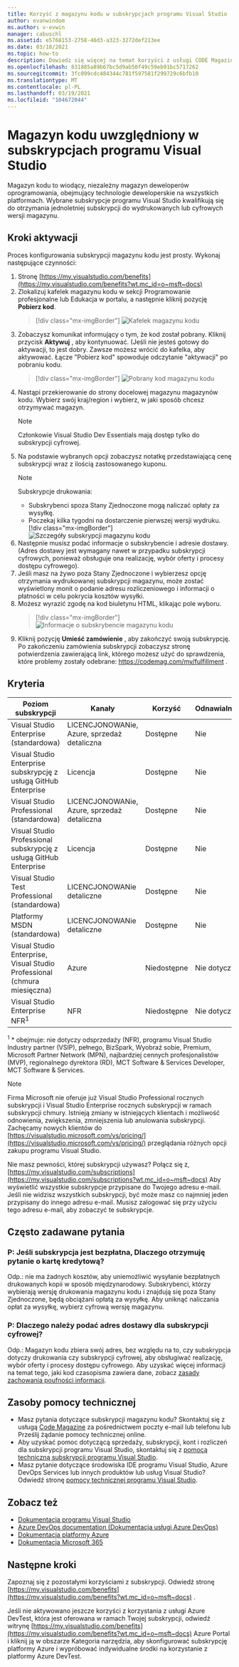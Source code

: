 ```yaml
---
title: Korzyść z magazynu kodu w subskrypcjach programu Visual Studio | Microsoft Docs
author: evanwindom
ms.author: v-evwin
manager: cabuschl
ms.assetid: e5768153-2758-46d3-a323-3272def213ee
ms.date: 03/18/2021
ms.topic: how-to
description: Dowiedz się więcej na temat korzyści z usługi CODE Magazine dostępnych w ramach subskrypcji programu Visual Studio.
ms.openlocfilehash: 831885a89b67bc5d9ab50f49c59eb91bc5717262
ms.sourcegitcommit: 3fc099cdc484344c781f597581f299729c6bfb10
ms.translationtype: MT
ms.contentlocale: pl-PL
ms.lasthandoff: 03/19/2021
ms.locfileid: "104672044"
---
```

# <a name="code-magazine-included-in-visual-studio-subscriptions"></a>Magazyn kodu uwzględniony w subskrypcjach programu Visual Studio

Magazyn kodu to wiodący, niezależny magazyn deweloperów oprogramowania, obejmujący technologie deweloperskie na wszystkich platformach.  Wybrane subskrypcje programu Visual Studio kwalifikują się do otrzymania jednoletniej subskrypcji do wydrukowanych lub cyfrowych wersji magazynu.

## <a name="activation-steps"></a>Kroki aktywacji
Proces konfigurowania subskrypcji magazynu kodu jest prosty.  Wykonaj następujące czynności:

1. Stronę [https://my.visualstudio.com/benefits](https://my.visualstudio.com/benefits?wt.mc_id=o~msft~docs)
2. Zlokalizuj kafelek magazynu kodu w sekcji Programowanie profesjonalne lub Edukacja w portalu, a następnie kliknij pozycję **Pobierz kod**.
   > [!div class="mx-imgBorder"]
   > ![Kafelek magazynu kodu](_img/vs-code-magazine/vs-code-magazine-tile.png "Kafelek magazynu kodu")
3. Zobaczysz komunikat informujący o tym, że kod został pobrany.  Kliknij przycisk **Aktywuj** , aby kontynuować.  (Jeśli nie jesteś gotowy do aktywacji, to jest dobry.  Zawsze możesz wrócić do kafelka, aby aktywować.  Łącze "Pobierz kod" spowoduje odczytanie "aktywacji" po pobraniu kodu.
   > [!div class="mx-imgBorder"]
   > ![Pobrany kod magazynu kodu](_img/vs-code-magazine/vs-code-magazine-success.png "Kod został pomyślnie pobrany")
4. Nastąpi przekierowanie do strony docelowej magazynu magazynów kodu. Wybierz swój kraj/region i wybierz, w jaki sposób chcesz otrzymywać magazyn. 
   > [!NOTE]
   > Członkowie Visual Studio Dev Essentials mają dostęp tylko do subskrypcji cyfrowej. 
5. Na podstawie wybranych opcji zobaczysz notatkę przedstawiającą cenę subskrypcji wraz z ilością zastosowanego kuponu.
   > [!NOTE]
   > Subskrypcje drukowania:
   > - Subskrybenci spoza Stany Zjednoczone mogą naliczać opłaty za wysyłkę. 
   > - Poczekaj kilka tygodni na dostarczenie pierwszej wersji wydruku.
      > [!div class="mx-imgBorder"]
      > ![Szczegóły subskrypcji magazynu kodu](_img/vs-code-magazine/vs-code-magazine-details.png "Szczegóły i cena subskrypcji")
6. Następnie musisz podać informacje o subskrybencie i adresie dostawy.  (Adres dostawy jest wymagany nawet w przypadku subskrypcji cyfrowych, ponieważ obsługuje ona realizację, wybór oferty i procesy dostępu cyfrowego).
7. Jeśli masz na żywo poza Stany Zjednoczone i wybierzesz opcję otrzymania wydrukowanej subskrypcji magazynu, może zostać wyświetlony monit o podanie adresu rozliczeniowego i informacji o płatności w celu pokrycia kosztów wysyłki. 
8. Możesz wyrazić zgodę na kod biuletynu HTML, klikając pole wyboru.
   > [!div class="mx-imgBorder"]
   > ![Informacje o subskrybencie magazynu kodu](_img/vs-code-magazine/vs-code-magazine-subscriber-info.png "Informacje o subskrybencie i adres dostawy")
9. Kliknij pozycję **Umieść zamówienie** , aby zakończyć swoją subskrypcję.  
Po zakończeniu zamówienia subskrypcji zobaczysz stronę potwierdzenia zawierającą link, którego możesz użyć do sprawdzenia, które problemy zostały odebrane: https://codemag.com/my/fulfillment . 

## <a name="eligibility"></a>Kryteria
| Poziom subskrypcji                                                 |     Kanały                                            | Korzyść                                                          | Odnawialny?    |
|--------------------------------------------------------------------|---------------------------------------------------------|------------------------------------------------------------------|---------------|
| Visual Studio Enterprise (standardowa)   | LICENCJONOWANie, Azure, sprzedaż detaliczna| Dostępne       |  Nie          |
| Visual Studio Enterprise subskrypcję z usługą GitHub Enterprise   | Licencja| Dostępne       |  Nie          |
| Visual Studio Professional (standardowa) | LICENCJONOWANie, Azure, sprzedaż detaliczna                                       | Dostępne                                                            |  Nie          |
| Visual Studio Professional subskrypcję z usługą GitHub Enterprise | Licencja                                      | Dostępne                                                            |  Nie          |
| Visual Studio Test Professional (standardowa)                         | LICENCJONOWANie detaliczne                                              | Dostępne                                             |  Nie          |
| Platformy MSDN (standardowa)                                          | LICENCJONOWANie detaliczne                                              | Dostępne                                              |  Nie          |
| Visual Studio Enterprise, Visual Studio Professional (chmura miesięczna) | Azure | Niedostępne | Nie dotyczy |
| Visual Studio Enterprise NFR<sup>1</sup> | NFR | Niedostępne | Nie dotyczy |

<sup>1</sup>  * obejmuje: nie dotyczy odsprzedaży (NFR), programu Visual Studio Industry partner (VSIP), pełnego, BizSpark, Wyobraź sobie, Premium, Microsoft Partner Network (MPN), najbardziej cennych profesjonalistów (MVP), regionalnego dyrektora (RD), MCT Software & Services Developer, MCT Software & Services.  

> [!NOTE]
> Firma Microsoft nie oferuje już Visual Studio Professional rocznych subskrypcji i Visual Studio Enterprise rocznych subskrypcji w ramach subskrypcji chmury. Istnieją zmiany w istniejących klientach i możliwość odnowienia, zwiększenia, zmniejszenia lub anulowania subskrypcji. Zachęcamy nowych klientów do [https://visualstudio.microsoft.com/vs/pricing/](https://visualstudio.microsoft.com/vs/pricing/) przeglądania różnych opcji zakupu programu Visual Studio.

Nie masz pewności, której subskrypcji używasz?  Połącz się z, [https://my.visualstudio.com/subscriptions](https://my.visualstudio.com/subscriptions?wt.mc_id=o~msft~docs) Aby wyświetlić wszystkie subskrypcje przypisane do Twojego adresu e-mail. Jeśli nie widzisz wszystkich subskrypcji, być może masz co najmniej jeden przypisany do innego adresu e-mail.  Musisz zalogować się przy użyciu tego adresu e-mail, aby zobaczyć te subskrypcje.

## <a name="frequently-asked-questions"></a>Często zadawane pytania
### <a name="q-if-the-subscription-is-free-why-am-i-being-asked-for-a-credit-card"></a>P: Jeśli subskrypcja jest bezpłatna, Dlaczego otrzymuję pytanie o kartę kredytową?  
Odp.: nie ma żadnych kosztów, aby uniemożliwić wysyłanie bezpłatnych drukowanych kopii w sposób międzynarodowy.  Subskrybenci, którzy wybierają wersję drukowania magazynu kodu i znajdują się poza Stany Zjednoczone, będą obciążani opłatą za wysyłkę. Aby uniknąć naliczania opłat za wysyłkę, wybierz cyfrową wersję magazynu. 

### <a name="q-why-do-i-need-to-provide-a-delivery-address-for-a-digital-subscription"></a>P: Dlaczego należy podać adres dostawy dla subskrypcji cyfrowej?
Odp.: Magazyn kodu zbiera swój adres, bez względu na to, czy subskrypcja dotyczy drukowania czy subskrypcji cyfrowej, aby obsługiwać realizację, wybór oferty i procesy dostępu cyfrowego.  Aby uzyskać więcej informacji na temat tego, jaki kod czasopisma zawiera dane, zobacz [zasady zachowania poufności informacji](https://www.codemag.com/Home/Privacy).

## <a name="support-resources"></a>Zasoby pomocy technicznej
- Masz pytania dotyczące subskrypcji magazynu kodu?  Skontaktuj się z usługą [Code Magazine](https://www.codemag.com/contact) za pośrednictwem poczty e-mail lub telefonu lub Prześlij żądanie pomocy technicznej online.
- Aby uzyskać pomoc dotyczącą sprzedaży, subskrypcji, kont i rozliczeń dla subskrypcji programu Visual Studio, skontaktuj się z [pomocą techniczną subskrypcji programu Visual Studio](https://my.visualstudio.com/gethelp).
- Masz pytanie dotyczące środowiska IDE programu Visual Studio, Azure DevOps Services lub innych produktów lub usług Visual Studio?  Odwiedź stronę [pomocy technicznej programu Visual Studio](https://visualstudio.microsoft.com/support/).

## <a name="see-also"></a>Zobacz też
- [Dokumentacja programu Visual Studio](/visualstudio/)
- [Azure DevOps documentation (Dokumentacja usługi Azure DevOps)](/azure/devops/)
- [Dokumentacja platformy Azure](/azure/)
- [Dokumentacja Microsoft 365](/microsoft-365/)

## <a name="next-steps"></a>Następne kroki
Zapoznaj się z pozostałymi korzyściami z subskrypcji. Odwiedź stronę [https://my.visualstudio.com/benefits](https://my.visualstudio.com/benefits?wt.mc_id=o~msft~docs) .

Jeśli nie aktywowano jeszcze korzyści z korzystania z usługi Azure DevTest, która jest oferowana w ramach Twojej subskrypcji, odwiedź witrynę [https://my.visualstudio.com/benefits](https://my.visualstudio.com/benefits?wt.mc_id=o~msft~docs) Azure Portal i kliknij ją w obszarze Kategoria narzędzia, aby skonfigurować subskrypcję platformy Azure i wypróbować indywidualne środki na korzystanie z platformy Azure DevTest.